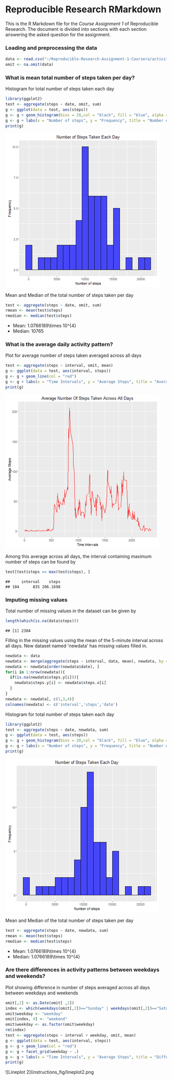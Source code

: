 # Reproducible Research RMarkdown

This is the R Markdown file for the *Course Assignment 1* of Reproducible Research. The document is divided into sections with each section answering the asked question for the assignment.

### Loading and preprocessing the data


```r
data <- read.csv("~/Reproducible-Research-Assignment-1-Coursera/activity.csv")
omit <- na.omit(data)
```

### What is mean total number of steps taken per day?

Histogram for total number of steps taken each day


```r
library(ggplot2)
test <- aggregate(steps ~ date, omit, sum)
g <- ggplot(data = test, aes(steps))
g <- g + geom_histogram(bins = 20,col = "black", fill = "blue", alpha = 0.7) 
g <- g + labs(x = "Number of steps", y = "Frequency", title = "Number of Steps Taken Each Day")
print(g)
```

![Histogram 1](instructions_fig/histogram1.png)

Mean and Median of the total number of steps taken per day


```r
test <- aggregate(steps ~ date, omit, sum)
rmean <- mean(test$steps)
rmedian <- median(test$steps)
```

* Mean: 1.0766189\times 10^{4}
* Median: 10765

### What is the average daily activity pattern?

Plot for average number of steps taken averaged across all days


```r
test <- aggregate(steps ~ interval, omit, mean)
g <- ggplot(data = test, aes(interval, steps)) 
g <- g + geom_line(col = "red")
g <- g + labs(x = "Time Intervals", y = "Average Steps", title = "Average Number Of Steps Taken Across All Days")
print(g)
```

![Lineplot 1](instructions_fig/lineplot1.png)

Among this average across all days, the interval containing maximum number of steps can be found by


```r
test[test$steps == max(test$steps), ]
```

```
##     interval    steps
## 104      835 206.1698
```

### Imputing missing values

Total number of missing values in the dataset can be given by


```r
length(which(is.na(data$steps)))
```

```
## [1] 2304
```

Filling in the missing values using the mean of the 5-minute interval across all days. New dataset named 'newdata' has missing values filled in.


```r
newdata <- data
newdata <- merge(aggregate(steps ~ interval, data, mean), newdata, by = "interval", all.x = TRUE, all.y = TRUE)
newdata <- newdata[order(newdata$date), ]
for(i in 1:nrow(newdata)){
  if(is.na(newdata$steps.y[i])){
    newdata$steps.y[i] <- newdata$steps.x[i]
  }
}
newdata <- newdata[, c(1,3,4)]
colnames(newdata) <- c('interval','steps','date')
```

Histogram for total number of steps taken each day


```r
library(ggplot2)
test <- aggregate(steps ~ date, newdata, sum)
g <- ggplot(data = test, aes(steps))
g <- g + geom_histogram(bins = 20,col = "black", fill = "blue", alpha = 0.7) 
g <- g + labs(x = "Number of steps", y = "Frequency", title = "Number of Steps Taken Each Day")
print(g)
```

![Histogram 2](instructions_fig/histogram2.png)

Mean and Median of the total number of steps taken per day


```r
test <- aggregate(steps ~ date, newdata, sum)
rmean <- mean(test$steps)
rmedian <- median(test$steps)
```

* Mean: 1.0766189\times 10^{4}
* Median: 1.0766189\times 10^{4}

### Are there differences in activity patterns between weekdays and weekends?

Plot showing difference in number of steps averaged across all days between weekdays and weekends


```r
omit[,2] <- as.Date(omit[ ,2])
index <- which(weekdays(omit[,2])=="Sunday" | weekdays(omit[,2])=="Saturday")
omit$weekday <- "weekday"
omit[index, 4] <- "weekend"
omit$weekday <- as.factor(omit$weekday)
rm(index)
test <- aggregate(steps ~ interval + weekday, omit, mean)
g <- ggplot(data = test, aes(interval, steps))
g <- g + geom_line(col = "red") 
g <- g + facet_grid(weekday ~ .)
g <- g + labs(x = "Time Intervals", y = "Average Steps", title = "Difference Between Weekdays and Weekends")
print(g)
```

![Lineplot 2](instructions_fig/lineplot2.png
